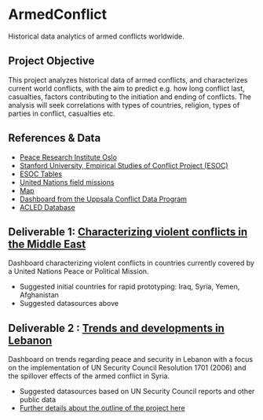 # ArmedConflict
Historical data analytics of armed conflicts worldwide.

Project Objective
------------

This project analyzes historical data of armed conflicts, and characterizes current world conflicts, with the aim to predict e.g. how long conflict last, casualties, factors contributing to the initiation and ending of conflicts. The analysis will seek correlations with types of countries, religion, types of parties in conflict, casualties etc. 

References & Data
------------

- [Peace Research Institute Oslo](https://www.prio.org/Data/Armed-Conflict/)
- [Stanford University, Empirical Studies of Conflict Project (ESOC)](https://esoc.princeton.edu/file-type/external-data-repositories)
- [ESOC Tables](https://esoc.princeton.edu/file-type/tabular-data)
- [United Nations field missions](http://www.un.org/en/peacekeeping/about/dfs/)
- [Map](http://www.un.org/en/peacekeeping/documents/dfs_mission_supprt_map.pdf)
- [Dashboard from the Uppsala Conflict Data Program](http://ucdp.uu.se/)
- [ACLED Database](http://www.acleddata.com/data/realtime-data/)


Deliverable 1: [Characterizing violent conflicts in the Middle East](https://github.com/ICT4SD/ArmedConflict/wiki/Characterizing-violent-conflicts-in-the-Middle-East)
--------------
Dashboard characterizing violent conflicts in countries currently covered by a United Nations Peace or Political Mission.
- Suggested initial countries for rapid prototyping: Iraq, Syria, Yemen, Afghanistan
- Suggested datasources above


Deliverable 2 : [Trends and developments in Lebanon](https://github.com/ICT4SD/ArmedConflict/wiki/Trends-and-developments-in-Lebanon)
-------------
Dashboard on trends regarding peace and security in Lebanon with a focus on the implementation of UN Security Council Resolution 1701 (2006) and the spillover effects of the armed conflict in Syria. 
- Suggested datasources based on UN Security Council reports and other public data
- [Further details about the outline of the project here](https://github.com/ICT4SD/ArmedConflict/wiki/Trends-and-developments-in-Lebanon)

